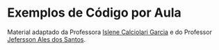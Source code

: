# Exemplos de Código por Aula

Material adaptado da Professora
[Islene Calciolari Garcia](http://www.ic.unicamp.br/~islene/)
e do Professor
[Jefersson Ales dos Santos](http://homepages.dcc.ufmg.br/~jefersson).
